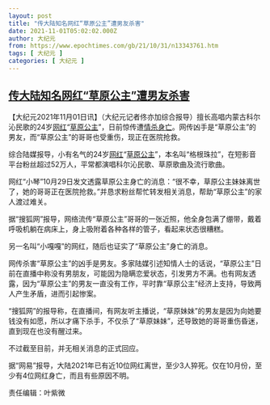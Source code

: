 ```yaml
---
layout: post
title: "传大陆知名网红“草原公主”遭男友杀害"
date: 2021-11-01T05:02:02.000Z
author: 大纪元
from: https://www.epochtimes.com/gb/21/10/31/n13343761.htm
tags: [ 大纪元 ]
categories: [ 大纪元 ]
---
```

<!--1635742922000-->
[传大陆知名网红“草原公主”遭男友杀害](https://www.epochtimes.com/gb/21/10/31/n13343761.htm)
------

<div>
<p>【大纪元2021年11月01日讯】（大纪元记者佟亦加综合报导）擅长高唱内蒙古科尔沁民歌的24岁<a href="https://www.epochtimes.com/gb/tag/%E7%BD%91%E7%BA%A2.html">网红</a>“<a href="https://www.epochtimes.com/gb/tag/%E8%8D%89%E5%8E%9F%E5%85%AC%E4%B8%BB.html">草原公主</a>”，日前惊传遭<a href="https://www.epochtimes.com/gb/tag/%E6%83%85%E6%9D%80%E8%BA%AB%E4%BA%A1.html">情杀身亡</a>。网传凶手是“草原公主”的男友，而“草原公主”的哥哥也受重伤，现正在医院抢救。</p><p>综合陆媒报导，小有名气的24岁<a href="https://www.epochtimes.com/gb/tag/%E7%BD%91%E7%BA%A2.html">网红</a>“<a href="https://www.epochtimes.com/gb/tag/%E8%8D%89%E5%8E%9F%E5%85%AC%E4%B8%BB.html">草原公主</a>”，本名叫“格根珠拉”，在短影音平台粉丝超过52万人，平常都演唱科尔沁民歌、草原歌曲及流行歌曲。</p><p>网红“小琴”10月29日发文透露草原公主身亡的消息：“很不幸，草原公主妹妹离世了，她的哥哥正在医院抢救。”并恳求粉丝帮忙转发相关消息，帮助“草原公主”的家人渡过难关。</p><p>据“搜狐网”报导，网络流传“草原公主”哥哥的一张近照，他全身包满了绷带，戴着呼吸机躺在病床上，身上吸附着各种各样的管子，看起来状态很糟糕。</p><p>另一名叫“小嘎嘎”的网红，随后也证实了“草原公主”身亡的消息。</p><p>网传杀害“草原公主”的凶手是男友。多家陆媒引述知情人士的话说，“草原公主”日前在直播中称没有男朋友，可能因为隐瞒恋爱状态，引发男方不满。也有网友透露，因为“草原公主”的男友一直没有工作，平时靠“草原公主”经济上支持，导致两人产生矛盾，进而引起惨案。</p><p>“搜狐网”的报导称，在直播间，有网友听主播说，“草原妹妹”的男友是因为向她要钱没有如愿，所以才痛下杀手，不仅杀了“草原妹妹”，还导致她的哥哥重伤昏迷，直到现在也没有醒过来。</p><p>不过截至目前，并无相关消息的正式回应。</p><p>据“网易”报导，大陆2021年已有近10位网红离世，至少3人猝死。仅在10月份，至少有4位网红身亡，而且有些原因不明。</p><p>责任编辑：叶紫微</p>
</div>
